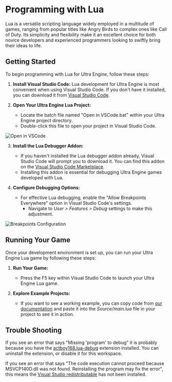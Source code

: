# Programming with Lua

Lua is a versatile scripting language widely employed in a multitude of games, ranging from popular titles like Angry Birds to complex ones like Call of Duty. Its simplicity and flexibility make it an excellent choice for both novice developers and experienced programmers looking to swiftly bring their ideas to life.

## Getting Started

To begin programming with Lua for Ultra Engine, follow these steps:

1. **Install Visual Studio Code:** Lua development for Ultra Engine is most convenient when using Visual Studio Code. If you don't have it installed, you can download it from [Visual Studio Code](https://code.visualstudio.com).

2. **Open Your Ultra Engine Lua Project:**
   - Locate the batch file named "Open in VSCode.bat" within your Ultra Engine project directory.
   - Double-click this file to open your project in Visual Studio Code.

![Open in VSCode](https://github.com/UltraEngine/Documentation/blob/master/Images/vscode.png?raw=true)

3. **Install the Lua Debugger Addon:**
   - If you haven't installed the Lua debugger addon already, Visual Studio Code will prompt you to download it. You can find this addon on the [Visual Studio Code Marketplace](https://marketplace.visualstudio.com/items?itemName=devCAT.lua-debug).
   - Installing this addon is essential for debugging Ultra Engine games developed with Lua.

4. **Configure Debugging Options:**
   - For effective Lua debugging, enable the "Allow Breakpoints Everywhere" option in Visual Studio Code's settings.
     - Navigate to *User > Features > Debug* settings to make this adjustment.

![Breakpoints Configuration](https://github.com/UltraEngine/Documentation/blob/master/Images/breakpoints.png?raw=true)

## Running Your Game

Once your development environment is set up, you can run your Ultra Engine Lua game by following these steps:

1. **Run Your Game:**
   - Press the F5 key within Visual Studio Code to launch your Ultra Engine Lua game.

2. **Explore Example Projects:**
   - If you want to see a working example, you can copy code from [our documentation](https://www.ultraengine.com/learn/LoadModel?lang=lua) and paste it into the *Source/main.lua* file in your project to see it in action.

## Trouble Shooting

If you see an error that says "Missing 'program' to debug" it is probably because you have the [actboy168.lua-debug](https://marketplace.visualstudio.com/items?itemName=actboy168.lua-debug) extension installed. You can uninstall the extension, or disable it for this workspace.

If you see an error that says "The code execution cannot proceed because MSVCP140D.dll was not found. Reinstalling the program may fix the error", this means the [Visual Studio redistributable](https://aka.ms/vs/17/release/vc_redist.x64.exe) has not been installed.
